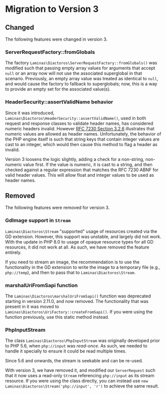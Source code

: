 # Migration to Version 3

## Changed

The following features were changed in version 3.

### ServerRequestFactory::fromGlobals

The factory `Laminas\Diactoros\ServerRequestFactory::fromGlobals()` was modified such that passing empty array values for arguments that accept `null` or an array now will not use the associated superglobal in that scenario.
Previously, an empty array value was treated as identical to `null`, and would cause the factory to fallback to superglobals; now, this is a way to provide an empty set for the associated value(s).

### HeaderSecurity::assertValidName behavior

Since it was introduced, `Laminas\Diactoros\HeaderSecurity::assertValidName()`, used in both request and response classes to validate header names, has considered numeric headers invalid.
However [RFC 7230 Section 3.2.6](https://www.rfc-editor.org/rfc/rfc7230#section-3.2.6) illustrates that numeric values are allowed as header names.
Unfortunately, the behavior of the PHP engine itself is such that string keys that contain integer values are cast to an integer, which would then cause this method to flag a header as invalid.

Version 3 loosens the logic slightly, adding a check for a non-string, non-numeric value first.
If the value is numeric, it is cast to a string, and then checked against a regular expression that matches the RFC 7230 ABNF for valid header values. This will allow float and integer values to be used as header names.

## Removed

The following features were removed for version 3.

### GdImage support in `Stream`

`Laminas\Diactoros\Stream` "supported" usage of resources created via the GD extension.
However, this support was unstable, and largely did not work.
With the update in PHP 8.0 to usage of opaque resource types for all GD resources, it did not work at all.
As such, we have removed the feature entirely.

If you need to stream an image, the recommendation is to use the functionality in the GD extension to write the image to a temporary file (e.g., `php://temp`), and then to pass that to `Laminas\Diactoros\Stream`.

### marshalUriFromSapi function

The `Laminas\Diactoros\marshalUriFromSapi()` function was deprecated starting in version 2.11.0, and now removed.
The functionality that was present in it was moved to `Laminas\Diactoros\UriFactory::createFromSapi()`.
If you were using the function previously, use this static method instead.

### PhpInputStream

The class `Laminas\Diactoros\PhpInputStream` was originally developed prior to PHP 5.6, when `php://input` was _read-once_.
As such, we needed to handle it specially to ensure it could be read multiple times.

Since 5.6 and onwards, the stream is seekable and can be re-used.

With version 3, we have removed it, and modified our `ServerRequest` such that it now uses a read-only `Stream` referencing `php://input` as its stream resource.
If you were using the class directly, you can instead use `new Laminas\Diactoros\Stream('php://input', 'r')` to achieve the same result.
